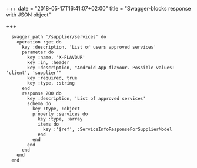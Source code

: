 +++
date = "2018-05-17T16:41:07+02:00"
title = "Swagger-blocks response with JSON object"

+++
<!--more-->

      swagger_path '/supplier/services' do
        operation :get do
          key :description, 'List of users approved services'
          parameter do
            key :name, 'X-FLAVOUR'
            key :in, :header
            key :description, "Android App flavour. Possible values: 'client', 'supplier'"
            key :required, true
            key :type, :string
          end
          response 200 do
            key :description, 'List of approved services'
            schema do
              key :type, :object
              property :services do
                key :type, :array
                items do
                  key :'$ref', :ServiceInfoResponseForSupplierModel
                end
              end
            end
          end
        end
      end
    